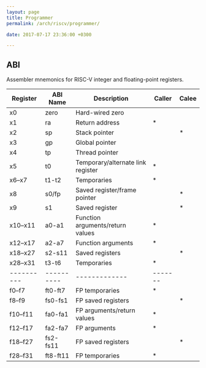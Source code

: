 ```yaml
---
layout: page
title: Programmer
permalink: /arch/riscv/programmer/

date: 2017-07-17 23:36:00 +0300

---
```


## ABI

Assembler mnemonics for RISC-V integer and floating-point registers.

| Register | ABI Name | Description | Caller | Calee |
|----------|----------|-------------|--------|-------|
| x0 | zero | Hard-wired zero |  |  |
| x1 | ra | Return address | * |  |
| x2 | sp | Stack pointer |  | * |
| x3 | gp | Global pointer |  |  |
| x4 | tp | Thread pointer |  |  |
| x5  | t0 | Temporary/alternate link register | * |  |
| x6–x7 | t1-t2 | Temporaries | * |  |
| x8 | s0/fp | Saved register/frame pointer |  | * |
| x9 | s1 | Saved register |  | * |
| x10–x11 | a0-a1 | Function arguments/return values | * |  |
| x12–x17 | a2-a7 | Function arguments | * |  |
| x18–x27 | s2-s11 | Saved registers |  | * |
| x28–x31 | t3-t6 | Temporaries | * |  |
|----------|----------|-------------|-------|
| f0–f7 | ft0-ft7 | FP temporaries | * |  |
| f8–f9 | fs0-fs1 | FP saved registers |  | * |
| f10–f11 | fa0-fa1 | FP arguments/return values | * |  |
| f12–f17 | fa2-fa7 | FP arguments | * |  |
| f18–f27 | fs2-fs11 | FP saved registers |  | * |
| f28–f31 | ft8-ft11 | FP temporaries | * |  |


